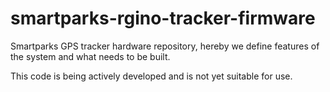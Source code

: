 # smartparks-rgino-tracker-firmware
Smartparks GPS tracker hardware repository, hereby we define features of the system and what needs to be built.

This code is being actively developed and is not yet suitable for use.

